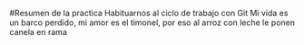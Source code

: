 #Resumen de la practica
Habituarnos al ciclo de trabajo con Git
Mi vida es un barco perdido, mi amor es el timonel, por eso al arroz con leche le ponen canela en rama